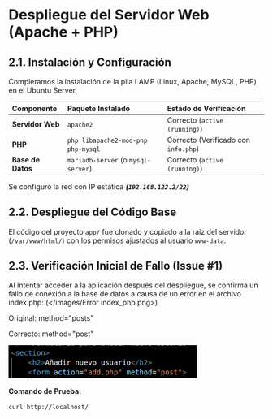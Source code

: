 # Despliegue del Servidor Web (Apache + PHP)

## 2.1. Instalación y Configuración

Completamos la instalación de la pila LAMP (Linux, Apache, MySQL, PHP) en el Ubuntu Server.

| Componente | Paquete Instalado | Estado de Verificación |
| :--- | :--- | :--- |
| **Servidor Web** | `apache2` | Correcto (`active (running)`) |
| **PHP** | `php libapache2-mod-php php-mysql` | Correcto (Verificado con `info.php`) |
| **Base de Datos** | `mariadb-server` (o `mysql-server`) | Correcto (`active (running)`) |

Se configuró la red con IP estática ***(`192.168.122.2/22`)***

## 2.2. Despliegue del Código Base

El código del proyecto `app/` fue clonado y copiado a la raíz del servidor (`/var/www/html/`) con los permisos ajustados al usuario `www-data`.

## 2.3. Verificación Inicial de Fallo (Issue #1)

Al intentar acceder a la aplicación después del despliegue, se confirma un fallo de conexión a la base de datos a causa de un error en el archivo index.php:
(</images/Error index_php.png>)

Original: method="posts"

Correcto: method="post"

![Nuestro código: ](../images/Solucio_index_php.png)

**Comando de Prueba:**

```bash
curl http://localhost/

